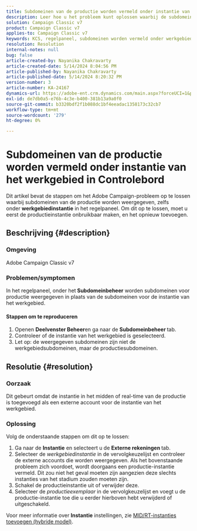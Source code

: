 ```yaml
---
title: Subdomeinen van de productie worden vermeld onder instantie van het werkgebied in Controlebord
description: Leer hoe u het probleem kunt oplossen waarbij de subdomeinen van de productie onder de instantie van het werkgebied worden weergegeven in het Configuratiescherm van Adobe Campaign Classic.
solution: Campaign Classic v7
product: Campaign Classic v7
applies-to: Campaign Classic v7
keywords: KCS, regelpaneel, subdomeinen worden vermeld onder werkgebiedinstantie, Adobe Campaign Classic v7, ACC v7, subdomeinbeheer
resolution: Resolution
internal-notes: null
bug: false
article-created-by: Nayanika Chakravarty
article-created-date: 5/14/2024 8:04:56 PM
article-published-by: Nayanika Chakravarty
article-published-date: 5/14/2024 8:20:32 PM
version-number: 3
article-number: KA-24167
dynamics-url: https://adobe-ent.crm.dynamics.com/main.aspx?forceUCI=1&pagetype=entityrecord&etn=knowledgearticle&id=7bb1d736-2d12-ef11-9f8a-6045bd026dc7
exl-id: de7db0a5-e76b-4c3e-b400-381b13a9a0f0
source-git-commit: b3320bdf2f1b088dc1bf4eeadac1358173c32cb7
workflow-type: tm+mt
source-wordcount: '279'
ht-degree: 0%

---
```


# Subdomeinen van de productie worden vermeld onder instantie van het werkgebied in Controlebord


Dit artikel bevat de stappen om het Adobe Campaign-probleem op te lossen waarbij subdomeinen van de productie worden weergegeven, zelfs onder <b>werkgebiedinstantie</b> in het regelpaneel. Om dit op te lossen, moet u eerst de productieinstantie onbruikbaar maken, en het opnieuw toevoegen.

## Beschrijving {#description}


### <b>Omgeving</b>

Adobe Campaign Classic v7

### <b>Problemen/symptomen</b>

In het regelpaneel, onder het<b> Subdomeinbeheer</b> worden subdomeinen voor productie weergegeven in plaats van de subdomeinen voor de instantie van het werkgebied.

#### <b>Stappen om te reproduceren</b>

1. Openen <b>Deelvenster Beheer</b>en ga naar de <b>Subdomeinbeheer </b>tab.
2. Controleer of de instantie van het werkgebied is geselecteerd.
3. Let op: de weergegeven subdomeinen zijn niet de werkgebiedsubdomeinen, maar de productiesubdomeinen.



## Resolutie {#resolution}


### Oorzaak

Dit gebeurt omdat de instantie in het midden of real-time van de productie is toegevoegd als een externe account voor de instantie van het werkgebied.

### Oplossing

Volg de onderstaande stappen om dit op te lossen:

1. Ga naar de <b>Instantie</b> en selecteert u de <b>Externe rekeningen </b>tab.
2. Selecteer de *werkgebiedinstantie* in de vervolgkeuzelijst en controleer de externe accounts die worden weergegeven. Als het bovenstaande probleem zich voordoet, wordt doorgaans een productie-instantie vermeld. Dit zou niet het geval moeten zijn aangezien deze slechts instanties van het stadium zouden moeten zijn.
3. Schakel de productieinstantie uit of verwijder deze.
4. Selecteer de *productieexemplaar* in de vervolgkeuzelijst en voegt u de productie-instantie toe die u eerder hierboven hebt verwijderd of uitgeschakeld.


Voor meer informatie over <b>Instantie</b> instellingen, zie [MID/RT-instanties toevoegen (hybride model)](https://experienceleague.adobe.com/en/docs/control-panel/using/instances-settings/external-accounts#add).
